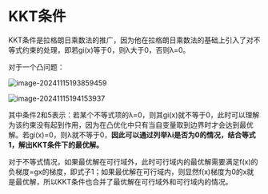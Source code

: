 # KKT条件

​	KKT条件是拉格朗日乘数法的推广，因为他在拉格朗日乘数法的基础上引入了对不等式约束的处理，即若gi(x)等于0，则λ大于0，否则λ=0。

对于一个凸问题：

![image-20241115193859459](C:\Users\28609\AppData\Roaming\Typora\typora-user-images\image-20241115193859459.png)

![image-20241115194153937](C:\Users\28609\AppData\Roaming\Typora\typora-user-images\image-20241115194153937.png)

​	其中条件2和5表示：若某个不等式项的λ=0，则其gi(x)就不等于0，此时可以理解为该约束没有起到作用，因为在凸优化中只有当自变量取到边界时才会达到最优解。若gi(x)=0，则λ就不等于0，**因此可以通过列举λi是否为0的情况，结合等式1，解出KKT条件下的最优解。**

​	对于不等式情况，如果最优解在可行域外，此时可行域内的最优解需要满足f(x)的负梯度=gx的梯度，即式子1；如果最优解在可行域内，则显然f(x)梯度为0的x就是最优解，所以KKT条件也合并了最优解在可行域外和可行域内的情况。